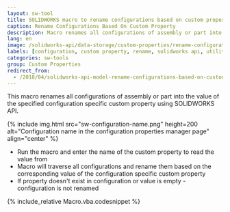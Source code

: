 ```yaml
---
layout: sw-tool
title: SOLIDWORKS macro to rename configurations based on custom property
caption: Rename Configurations Based On Custom Property
description: Macro renames all configurations of assembly or part into the value of the specified configuration specific custom property
lang: en
image: /solidworks-api/data-storage/custom-properties/rename-configurations-based-custom-property/sw-configuration-name.png
labels: [configuration, custom property, rename, solidworks api, utility]
categories: sw-tools
group: Custom Properties
redirect_from:
  - /2018/04/solidworks-api-model-rename-configurations-based-on-custom-prp.html
---
```

This macro renames all configurations of assembly or part into the value of the specified configuration specific custom property using SOLIDWORKS API.

{% include img.html src="sw-configuration-name.png" height=200 alt="Configuration name in the configuration properties manager page" align="center" %}

* Run the macro and enter the name of the custom property to read the value from
* Macro will traverse all configurations and rename them based on the corresponding value of the configuration specific custom property
* If property doesn't exist in configuration or value is empty - configuration is not renamed  

{% include_relative Macro.vba.codesnippet %}
